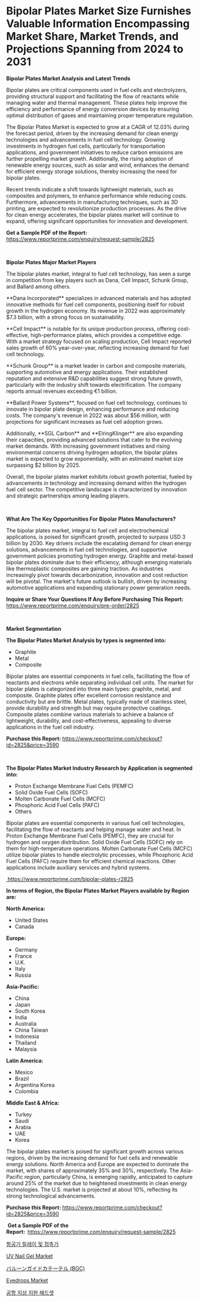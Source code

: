 <p><h1>Bipolar Plates Market Size Furnishes Valuable Information Encompassing Market Share, Market Trends, and Projections Spanning from 2024 to 2031</h1></p><p><strong>Bipolar Plates Market Analysis and Latest Trends</strong></p>
<p><p>Bipolar plates are critical components used in fuel cells and electrolyzers, providing structural support and facilitating the flow of reactants while managing water and thermal management. These plates help improve the efficiency and performance of energy conversion devices by ensuring optimal distribution of gases and maintaining proper temperature regulation.</p><p>The Bipolar Plates Market is expected to grow at a CAGR of 12.03% during the forecast period, driven by the increasing demand for clean energy technologies and advancements in fuel cell technology. Growing investments in hydrogen fuel cells, particularly for transportation applications, and government initiatives to reduce carbon emissions are further propelling market growth. Additionally, the rising adoption of renewable energy sources, such as solar and wind, enhances the demand for efficient energy storage solutions, thereby increasing the need for bipolar plates.</p><p>Recent trends indicate a shift towards lightweight materials, such as composites and polymers, to enhance performance while reducing costs. Furthermore, advancements in manufacturing techniques, such as 3D printing, are expected to revolutionize production processes. As the drive for clean energy accelerates, the bipolar plates market will continue to expand, offering significant opportunities for innovation and development.</p></p>
<p><strong>Get a Sample PDF of the Report:&nbsp;</strong> <a href="https://www.reportprime.com/enquiry/request-sample/2825">https://www.reportprime.com/enquiry/request-sample/2825</a></p>
<p>&nbsp;</p>
<p><strong>Bipolar Plates Major Market Players</strong></p>
<p><p>The bipolar plates market, integral to fuel cell technology, has seen a surge in competition from key players such as Dana, Cell Impact, Schunk Group, and Ballard among others. </p><p>**Dana Incorporated** specializes in advanced materials and has adopted innovative methods for fuel cell components, positioning itself for robust growth in the hydrogen economy. Its revenue in 2022 was approximately $7.3 billion, with a strong focus on sustainability.</p><p>**Cell Impact** is notable for its unique production process, offering cost-effective, high-performance plates, which provides a competitive edge. With a market strategy focused on scaling production, Cell Impact reported sales growth of 60% year-over-year, reflecting increasing demand for fuel cell technology.</p><p>**Schunk Group** is a market leader in carbon and composite materials, supporting automotive and energy applications. Their established reputation and extensive R&D capabilities suggest strong future growth, particularly with the industry shift towards electrification. The company reports annual revenues exceeding €1 billion.</p><p>**Ballard Power Systems**, focused on fuel cell technology, continues to innovate in bipolar plate design, enhancing performance and reducing costs. The company's revenue in 2022 was about $56 million, with projections for significant increases as fuel cell adoption grows.</p><p>Additionally, **SGL Carbon** and **ElringKlinger** are also expanding their capacities, providing advanced solutions that cater to the evolving market demands. With increasing government initiatives and rising environmental concerns driving hydrogen adoption, the bipolar plates market is expected to grow exponentially, with an estimated market size surpassing $2 billion by 2025.</p><p>Overall, the bipolar plates market exhibits robust growth potential, fueled by advancements in technology and increasing demand within the hydrogen fuel cell sector. The competitive landscape is characterized by innovation and strategic partnerships among leading players.</p></p>
<p>&nbsp;</p>
<p><strong>What Are The Key Opportunities For Bipolar Plates Manufacturers?</strong></p>
<p><p>The bipolar plates market, integral to fuel cell and electrochemical applications, is poised for significant growth, projected to surpass USD 3 billion by 2030. Key drivers include the escalating demand for clean energy solutions, advancements in fuel cell technologies, and supportive government policies promoting hydrogen energy. Graphite and metal-based bipolar plates dominate due to their efficiency, although emerging materials like thermoplastic composites are gaining traction. As industries increasingly pivot towards decarbonization, innovation and cost reduction will be pivotal. The market's future outlook is bullish, driven by increasing automotive applications and expanding stationary power generation needs.</p></p>
<p><strong>Inquire or Share Your Questions If Any Before Purchasing This Report:</strong> <a href="https://www.reportprime.com/enquiry/pre-order/2825">https://www.reportprime.com/enquiry/pre-order/2825</a></p>
<p>&nbsp;</p>
<p><strong>Market Segmentation</strong></p>
<p><strong>The Bipolar Plates Market Analysis by types is segmented into:</strong></p>
<p><ul><li>Graphite</li><li>Metal</li><li>Composite</li></ul></p>
<p><p>Bipolar plates are essential components in fuel cells, facilitating the flow of reactants and electrons while separating individual cell units. The market for bipolar plates is categorized into three main types: graphite, metal, and composite. Graphite plates offer excellent corrosion resistance and conductivity but are brittle. Metal plates, typically made of stainless steel, provide durability and strength but may require protective coatings. Composite plates combine various materials to achieve a balance of lightweight, durability, and cost-effectiveness, appealing to diverse applications in the fuel cell industry.</p></p>
<p><strong>Purchase this Report:&nbsp;</strong><a href="https://www.reportprime.com/checkout?id=2825&price=3590">https://www.reportprime.com/checkout?id=2825&price=3590</a></p>
<p>&nbsp;</p>
<p><strong>The Bipolar Plates Market Industry Research by Application is segmented into:</strong></p>
<p><ul><li>Proton Exchange Membrane Fuel Cells (PEMFC)</li><li>Solid Oxide Fuel Cells (SOFC)</li><li>Molten Carbonate Fuel Cells (MCFC)</li><li>Phosphoric Acid Fuel Cells (PAFC)</li><li>Others</li></ul></p>
<p><p>Bipolar plates are essential components in various fuel cell technologies, facilitating the flow of reactants and helping manage water and heat. In Proton Exchange Membrane Fuel Cells (PEMFC), they are crucial for hydrogen and oxygen distribution. Solid Oxide Fuel Cells (SOFC) rely on them for high-temperature operations. Molten Carbonate Fuel Cells (MCFC) utilize bipolar plates to handle electrolytic processes, while Phosphoric Acid Fuel Cells (PAFC) require them for efficient chemical reactions. Other applications include auxiliary services and hybrid systems.</p></p>
<p><a href="https://www.reportprime.com/bipolar-plates-r2825">&nbsp;https://www.reportprime.com/bipolar-plates-r2825</a></p>
<p><strong>In terms of Region, the Bipolar Plates Market Players available by Region are:</strong></p>
<p>
    <p> <strong> North America: </strong>
        <ul>
            <li>United States</li>
            <li>Canada</li>
        </ul>
        </p> 
    <p> <strong> Europe: </strong>
        <ul>
            <li>Germany</li>
            <li>France</li>
            <li>U.K.</li>
            <li>Italy</li>
            <li>Russia</li>
        </ul>
        </p> 
    <p> <strong> Asia-Pacific: </strong>
        <ul>
            <li>China</li>
            <li>Japan</li>
            <li>South Korea</li>
            <li>India</li>
            <li>Australia</li>
            <li>China Taiwan</li>
            <li>Indonesia</li>
            <li>Thailand</li>
            <li>Malaysia</li>
        </ul>
        </p> 
    <p> <strong> Latin America: </strong>
        <ul>
            <li>Mexico</li>
            <li>Brazil</li>
            <li>Argentina Korea</li>
            <li>Colombia</li>
        </ul>
        </p> 
    <p> <strong> Middle East & Africa: </strong>
        <ul>
            <li>Turkey</li>
            <li>Saudi</li>
            <li>Arabia</li>
            <li>UAE</li>
            <li>Korea</li>
        </ul>
    </p>
    </p>
<p><p>The bipolar plates market is poised for significant growth across various regions, driven by the increasing demand for fuel cells and renewable energy solutions. North America and Europe are expected to dominate the market, with shares of approximately 35% and 30%, respectively. The Asia-Pacific region, particularly China, is emerging rapidly, anticipated to capture around 25% of the market due to heightened investments in clean energy technologies. The U.S. market is projected at about 10%, reflecting its strong technological advancements.</p></p>
<p><strong>Purchase this Report: </strong><a href="https://www.reportprime.com/checkout?id=2825&price=3590">https://www.reportprime.com/checkout?id=2825&price=3590</a></p>
<p>&nbsp;<strong>Get a Sample PDF of the Report:&nbsp;&nbsp;</strong><a href="https://www.reportprime.com/enquiry/request-sample/2825">https://www.reportprime.com/enquiry/request-sample/2825</a></p>
<p><strong></strong></p>
<p><p><a href="https://medium.com/@zlpjbqkb72/aircraft-relays-and-contactor-market-%EC%9D%98-%EA%B8%80%EB%A1%9C%EB%B2%8C-%EC%8B%9C%EC%9E%A5-%EA%B0%9C%EC%9A%94%EB%8A%94-%EC%A0%84-%EC%84%B8%EA%B3%84-%EB%B0%8F-%EC%A3%BC%EC%9A%94-%EC%8B%9C%EC%9E%A5%EC%9D%98-%EC%82%B0%EC%97%85%EC%97%90-%EC%98%81%ED%96%A5%EC%9D%84-%EB%AF%B8%EC%B9%98%EB%8A%94-%EC%A3%BC%EC%9A%94-%ED%8A%B8%EB%A0%8C%EB%93%9C%EC%97%90-%EB%8C%80%ED%95%9C-%EB%8F%85%ED%8A%B9%ED%95%9C-%EA%B4%80%EC%A0%90%EC%9D%84-0ad76eeb14af?postPublishedType=initial">항공기 릴레이 및 접촉기</a></p><p><a href="https://issuu.com/reportprime-2/docs/uv-nail-gel-market-size-2030.pptx_830f735db7208a">UV Nail Gel Market</a></p><p><a href="https://medium.com/@gregoriookeefe2023/balloon-guide-catheter-bgc-market-%E3%81%AF-%E3%82%B3%E3%82%B9%E3%83%88%E7%AE%A1%E7%90%86%E3%81%A8%E5%8A%B9%E7%8E%87%E5%90%91%E4%B8%8A%E3%82%92%E5%84%AA%E5%85%88%E3%81%97%E3%81%BE%E3%81%99-%E3%81%95%E3%82%89%E3%81%AB-%E5%A0%B1%E5%91%8A%E6%9B%B8%E3%81%AF%E5%B8%82%E5%A0%B4%E3%81%AE%E9%9C%80%E8%A6%81%E9%9D%A2%E3%81%A8%E4%BE%9B%E7%B5%A6%E9%9D%A2%E3%81%AE%E4%B8%A1%E6%96%B9%E3%82%92%E3%82%AB%E3%83%90%E3%83%BC%E3%81%97%E3%81%A6%E3%81%84%E3%81%BE%E3%81%99-balloon-9f8a65adb5aa">バルーンガイドカテーテル (BGC)</a></p><p><a href="https://www.linkedin.com/pulse/future-innovation-global-eyedrops-market-growth-opportunities-mmbvf?trackingId=7P490dysQjqsqga38XNkoQ%3D%3D">Eyedrops Market</a></p><p><a href="https://medium.com/@zlpjbqkb72/%EC%84%B8%EA%B3%84-airport-ground-support-headsets-market-%EC%9D%80-2024%EC%97%90%EC%84%9C-2031%EB%A1%9C-%EC%97%B0%ED%8F%89%EA%B7%A0-%EC%A6%9D%EA%B0%80%EC%9C%A8%EC%9D%84-%EB%B3%B4%EC%9D%BC-%EA%B2%83%EC%9C%BC%EB%A1%9C-%EC%98%88%EC%83%81%EB%90%A9%EB%8B%88%EB%8B%A4-86a649122bcb?postPublishedType=initial">공항 지상 지원 헤드셋</a></p></p>